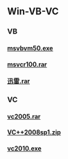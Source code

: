 ## Win-VB-VC





### VB

#### [msvbvm50.exe](https://mokk731.github.io/ziprar/win-VB-VC/msvbvm50.exe)


#### [msvcr100.rar](https://mokk731.github.io/ziprar/win-VB-VC/msvcr100.rar)


#### [迅雷.rar](https://mokk731.github.io/ziprar/win-VB-VC/迅雷.rar)







### VC

#### [vc2005.rar](https://mokk731.github.io/ziprar/win-VB-VC/vc2005.rar)


#### [VC++2008sp1.zip](https://mokk731.github.io/ziprar/win-VB-VC/VC++2008sp1.zip)


#### [vc2010.exe](https://mokk731.github.io/ziprar/win-VB-VC/vc2010.exe)



